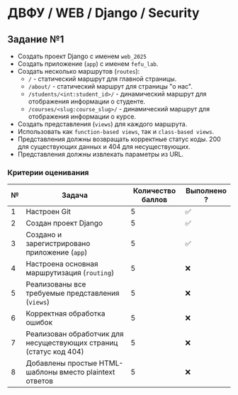 # ДВФУ / WEB / Django / Security

## Задание №1

- Создать проект Django с именем `web_2025`
- Создать приложение (`app`) с именем `fefu_lab`.
- Создать несколько маршрутов (`routes`):
  - `/` - статический маршрут для главной страницы.
  - `/about/` - статический маршрут для страницы "о нас".
  - `/students/<int:student_id>/` - динамический маршрут для отображения информации о студенте.
  - `/courses/<slug:course_slug>/` - динамический маршрут для отображения информации о курсе.
- Создать представления (`views`) для каждого маршрута.
- Использовать как `function-based views`, так и `class-based views`.
- Представления должны возвращать корректные статус коды.
  200 для существующих данных и 404 для несуществующих.
- Представления должны извлекать параметры из URL.

### Критерии оценивания

| №   | Задача                                                            | Количество баллов | Выполнено ? |
| --- | ----------------------------------------------------------------- | ----------------- | ----------- |
| 1   | Настроен Git                                                      | 5                 | ✅          |
| 2   | Создан проект Django                                              | 5                 | ✅          |
| 3   | Создано и зарегистрировано приложение (`app`)                     | 5                 | ✅          |
| 4   | Настроена основная маршрутизация (`routing`)                      | 5                 | ❌          |
| 5   | Реализованы все требуемые представления (`views`)                 | 5                 | ❌          |
| 6   | Корректная обработка ошибок                                       | 5                 | ❌          |
| 7   | Реализован обработчик для несуществующих страниц (статус код 404) | 5                 | ❌          |
| 8   | Добавлены простые HTML-шаблоны вместо plaintext ответов           | 5                 | ❌          |
